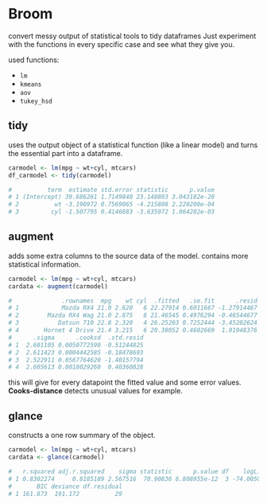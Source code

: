 # Broom

convert messy output of statistical tools to tidy dataframes
Just experiment with the functions in every specific case and see what they give you.

used functions:
* `lm`  
* `kmeans`
* `aov`
* `tukey_hsd`

## tidy

uses the output object of a statistical function (like a linear model) and turns the essential part into a dataframe.

```R
carmodel <- lm(mpg ~ wt+cyl, mtcars)
df_carmodel <- tidy(carmodel)

#          term  estimate std.error statistic      p.value
# 1 (Intercept) 39.686261 1.7149840 23.140893 3.043182e-20
# 2          wt -3.190972 0.7569065 -4.215808 2.220200e-04
# 3         cyl -1.507795 0.4146883 -3.635972 1.064282e-03
```

## augment

adds some extra columns to the source data of the model.
contains more statistical information.

```R
carmodel <- lm(mpg ~ wt+cyl, mtcars)
cardata <- augment(carmodel)

#              .rownames  mpg    wt cyl  .fitted   .se.fit      .resid       .hat
# 1            Mazda RX4 21.0 2.620   6 22.27914 0.6011667 -1.27914467 0.05482311
# 2        Mazda RX4 Wag 21.0 2.875   6 21.46545 0.4976294 -0.46544677 0.03756521
# 3           Datsun 710 22.8 2.320   4 26.25203 0.7252444 -3.45202624 0.07978891
# 4       Hornet 4 Drive 21.4 3.215   6 20.38052 0.4602669  1.01948376 0.03213611
#      .sigma      .cooksd  .std.resid
# 1  2.601105 0.0050772590 -0.51244825
# 2  2.611423 0.0004442585 -0.18478693
# 3  2.522911 0.0567764620 -1.40157794
# 4  2.605613 0.0018029260  0.40360828
```

this will give for every datapoint the fitted value and some error values.
**Cooks-distance** detects unusual values for example.


## glance

constructs a one row summary of the object.

```R
carmodel <- lm(mpg ~ wt+cyl, mtcars)
cardata <- glance(carmodel)

#   r.squared adj.r.squared    sigma statistic      p.value df    logLik      AIC
# 1 0.8302274     0.8185189 2.567516  70.90836 6.808955e-12  3 -74.00503 156.0101
#       BIC deviance df.residual
# 1 161.873  191.172          29
```
